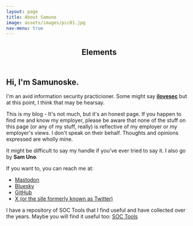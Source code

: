 ```yaml
---
layout: page
title: About Samuno
image: assets/images/pic01.jpg
nav-menu: true
---
```


<!-- Main -->
<div id="main" class="alt">

<!-- One -->
<section id="one">
	<div class="inner">
		<header class="major">
			<h1>Elements</h1>
		</header>

<!-- Content -->
<h2 id="content">Hi, I'm Samunoske.</h2>
I'm an avid information security practicioner. Some might say <b><u>ilovesec</u></b> but at this point, I think that may be hearsay.

This is my blog - It's not much, but it's an honest page. If you happen to find me and know my employer, please be aware that none of the stuff on this page (or any of my stuff, really) is reflective of my employer or my employer's views. I don't speak on their behalf. Thoughts and opinions expressed are wholly mine.

It might be difficult to say my handle if you've ever tried to say it. I also go by <b>Sam Uno</b>.

If you want to, you can reach me at:
- <a rel="me" href="https://infosec.exchange/@Samunoske">Mastodon</a>
- <a rel="me" href="https://bsky.app/profile/ilovesec.com">Bluesky</a>
- <a rel="me" href="https://github.com/samunoske">GitHub</a>
- <a rel="me" href="https://www.twitter.com/samunoskex">X (or the site formerly known as Twitter)</a>

I have a repository of SOC Tools that I find useful and have collected over the years. Maybe you will find it useful too: <a rel="me" href="https://github.com/samunoske/SOC-Tools">SOC Tools</a>
